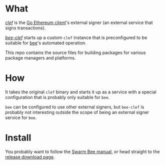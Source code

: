 # What

[*clef*](https://github.com/ethereum/go-ethereum/tree/master/cmd/clef)
is the [Go Ethereum client](https://github.com/ethereum/go-ethereum/)'s
external signer (an external service that signs transactions).

[*bee-clef*](https://github.com/ethersphere/bee-clef) starts up a
custom `clef` instance that is preconfigured to be suitable for
[bee](https://github.com/ethersphere/bee)'s automated operation.

This repo contains the source files for building packages for various
package managers and platforms.

# How

It takes the original `clef` binary and starts it up as a service
with a special configuration that is probably only suitable for `bee`.

`bee` can be configured to use other external signers, but
`bee-clef` is probably not interesting outside the scope of being an
external signer service for `bee`.

# Install

You probably want to follow the
[Swarm Bee manual](https://docs.ethswarm.org/docs/),
or head straight to the
[release download page](https://github.com/ethersphere/bee-clef/releases).
